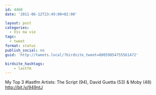 ```yaml
---
id: 4468
date: '2011-06-12T23:49:00+02:00'

layout: post
categories:
  - Vis ma vie
tags:
  - tweet
format: status
publish_social: no
guid: 'http://tweets.local/?birdsite_tweet=80059054755561472'

birdsite_hashtags:
    - lastfm
---
```


My Top 3 #lastfm Artists: The Script (94), David Guetta (53) &amp; Moby (48) http://bit.ly/949ntJ